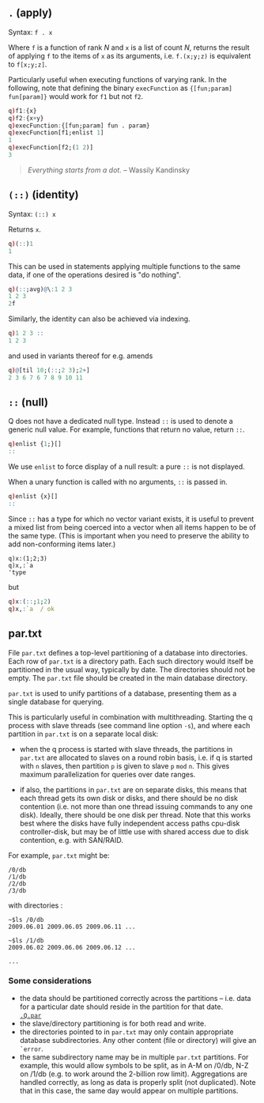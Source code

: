 ## `.` (apply)

Syntax: `f . x` 

Where `f` is a function of rank $N$ and `x` is a list of count $N$, returns the result of applying `f` to the items of `x` as its arguments, i.e. `f.(x;y;z)` is equivalent to `f[x;y;z]`.

Particularly useful when executing functions of varying rank. In the following, note that defining the binary `execFunction` as `{[fun;param] fun[param]}` would work for `f1` but not `f2`.
```q
q)f1:{x}
q)f2:{x+y}
q)execFunction:{[fun;param] fun . param}
q)execFunction[f1;enlist 1]
1
q)execFunction[f2;(1 2)]
3
```
> _Everything starts from a dot._ – Wassily Kandinsky

## `(::)` (identity)

Syntax: `(::) x`
  
Returns `x`.
```q
q)(::)1
1
```
This can be used in statements applying multiple functions to the same data, if one of the operations desired is "do nothing".
```q
q)(::;avg)@\:1 2 3
1 2 3
2f
```
Similarly, the identity can also be achieved via indexing.
```q
q)1 2 3 ::
1 2 3
```
and used in variants thereof for e.g. amends
```q
q)@[til 10;(::;2 3);2+]
2 3 6 7 6 7 8 9 10 11
```


## `::` (null)

Q does not have a dedicated null type. Instead `::` is used to denote a generic null value. For example, functions that return no value, return `::`.
```q
q)enlist {1;}[]
::
```
We use `enlist` to force display of a null result: a pure `::` is not displayed.

When a unary function is called with no arguments, `::` is passed in.
```q
q)enlist {x}[]
::
```
Since `::` has a type for which no vector variant exists, it is useful to prevent a mixed list from being coerced into a vector when all items happen to be of the same type. (This is important when you need to preserve the ability to add non-conforming items later.)
```
q)x:(1;2;3)
q)x,:`a
'type
```
but
```q
q)x:(::;1;2)
q)x,:`a  / ok
```


## par.txt

File `par.txt` defines a top-level partitioning of a database into directories. Each row of `par.txt` is a directory path. Each such directory would itself be partitioned in the usual way, typically by date. The directories should not be empty. The `par.txt` file should be created in the main database directory.

`par.txt` is used to unify partitions of a database, presenting them as a single database for querying.

This is particularly useful in combination with multithreading. Starting the q process with slave threads (see command line option `-s`), and where each partition in `par.txt` is on a separate local disk:

-   when the q process is started with slave threads, the partitions in `par.txt` are allocated to slaves on a round robin basis, i.e. if q is started with `n` slaves, then partition `p` is given to slave `p` `mod` `n`. This gives maximum parallelization for queries over date ranges.

-   if also, the partitions in `par.txt` are on separate disks, this means that each thread gets its own disk or disks, and there should be no disk contention (i.e. not more than one thread issuing commands to any one disk). Ideally, there should be one disk per thread. Note that this works best where the disks have fully independent access paths cpu-disk controller-disk, but may be of little use with shared access due to disk contention, e.g. with SAN/RAID.

For example, `par.txt` might be:
```
/0/db
/1/db
/2/db
/3/db
```
with directories :
```
~$ls /0/db
2009.06.01 2009.06.05 2009.06.11 ...

~$ls /1/db
2009.06.02 2009.06.06 2009.06.12 ...

...
```

### Some considerations

-   the data should be partitioned correctly across the partitions – i.e. data for a particular date should reside in the partition for that date.  
<i class="fa fa-hand-o-right"></i> [`.Q.par`](dotq/#qpar-locate-partition)
-   the slave/directory partitioning is for both read and write.
-   the directories pointed to in `par.txt` may only contain appropriate database subdirectories. Any other content (file or directory) will give an `` `error ``.
-   the same subdirectory name may be in multiple `par.txt` partitions. For example, this would allow symbols to be split, as in A-M on /0/db, N-Z on /1/db (e.g. to work around the 2-billion row limit). Aggregations are handled correctly, as long as data is properly split (not duplicated). Note that in this case, the same day would appear on multiple partitions.

